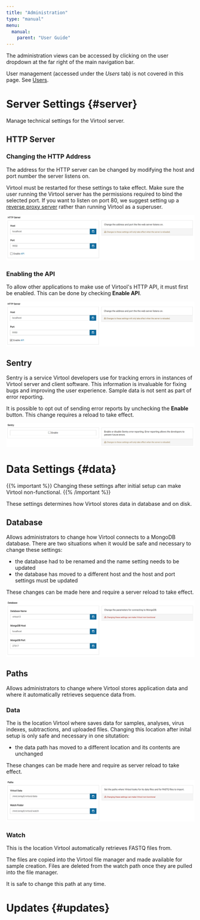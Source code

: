 ```yaml
---
title: "Administration"
type: "manual"
menu:
  manual:
    parent: "User Guide"
---
```


The administration views can be accessed by clicking on the user dropdown at the far right of the main navigation bar.

User management (accessed under the _Users_ tab) is not covered in this page. See [Users](/docs/manual/ug_users).

# Server Settings {#server}

Manage technical settings for the Virtool server.

## HTTP Server

### Changing the HTTP Address

The address for the HTTP server can be changed by modifying the host and port number the server listens on.

Virtool must be restarted for these settings to take effect. Make sure the user running the Virtool server has the permissions required to bind the selected port. If you want to listen on port 80, we suggest setting up a [reverse proxy server](/docs/manual/gs_reverse_proxy) rather than running Virtool as a superuser.

![HTTP address](http.png)

### Enabling the API

To allow other applications to make use of Virtool's HTTP API, it must first be enabled. This can be done by checking <i class="far fa-square"></i> **Enable API**.

![Enable API](enable_api.png)

## Sentry

Sentry is a service Virtool developers use for tracking errors in instances of Virtool server and client software. This information is invaluable for fixing bugs and improving the user experience. Sample data is not sent as part of error reporting.

It is possible to opt out of sending error reports by unchecking the <i class="far fa-check-square"></i> **Enable** button. This change requires a reload to take effect.

![Sentry](sentry.png)

# Data Settings {#data}

{{% important %}}
Changing these settings after initial setup can make Virtool non-functional.
{{% /important %}}

These settings determines how Virtool stores data in database and on disk.

## Database

Allows administrators to change how Virtool connects to a MongoDB database. There are two situations when it would be safe and necessary to change these settings:

- the database had to be renamed and the name setting needs to be updated
- the database has moved to a different host and the host and port settings must be updated

These changes can be made here and require a server reload to take effect.

![MongoDB Settings](mongo.png)

## Paths

Allows administrators to change where Virtool stores application data and where it automatically retrieves sequence data from.

### Data

The is the location Virtool where saves data for samples, analyses, virus indexes, subtractions, and uploaded files. Changing this location after inital setup is only safe and necessary in one situtation:

- the data path has moved to a different location and its contents are unchanged

These changes can be made here and require as server reload to take effect.

![Virtool Data Path](paths.png)

### Watch

This is the location Virtool automatically retrieves FASTQ files from.

The files are copied into the Virtool file manager and made available for sample creation. Files are deleted from the watch path once they are pulled into the file manager.

It is safe to change this path at any time.

# Updates {#updates}

